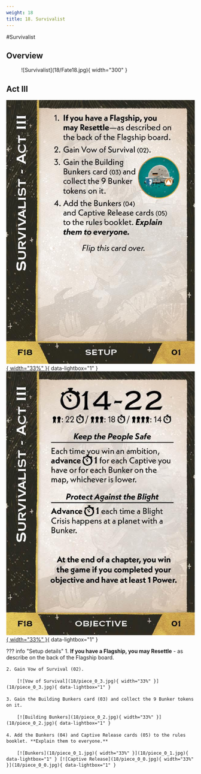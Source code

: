 ```yaml
---
weight: 18
title: 18. Survivalist
---
```

#Survivalist
## Overview
<figure markdown="span">
![Survivalist](18/Fate18.jpg){ width="300" }
</figure>

## Act III

[![Setup](18/piece_1_0.jpg){ width="33%" }](18/piece_1_0.jpg){ data-lightbox="1" }[![Objective](18/back_1_0.jpg){ width="33%" }](18/back_1_0.jpg){ data-lightbox="1" }

??? info "Setup details"
    1. **If you have a Flagship, you may Resettle** - as describe on the back of the Flagship board.
    
    2. Gain Vow of Survival (02).
    
        [![Vow of Survival](18/piece_0_3.jpg){ width="33%" }](18/piece_0_3.jpg){ data-lightbox="1" }
    
    3. Gain the Building Bunkers card (03) and collect the 9 Bunker tokens on it.
    
        [![Building Bunkers](18/piece_0_2.jpg){ width="33%" }](18/piece_0_2.jpg){ data-lightbox="1" }
    
    4. Add the Bunkers (04) and Captive Release cards (05) to the rules booklet. **Explain them to everyone.**

        [![Bunkers](18/piece_0_1.jpg){ width="33%" }](18/piece_0_1.jpg){ data-lightbox="1" } [![Captive Release](18/piece_0_0.jpg){ width="33%" }](18/piece_0_0.jpg){ data-lightbox="1" }
